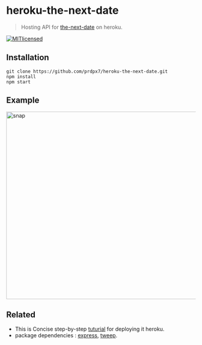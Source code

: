 # heroku-the-next-date
> Hosting API for [the-next-date](https://github.com/prdpx7/the-next-date/) on heroku.

[![MITlicensed](https://img.shields.io/badge/license-MIT-blue.svg)](https://raw.githubusercontent.com/prdpx7/heroku-the-next-date/master/LICENSE)

## Installation
```
git clone https://github.com/prdpx7/heroku-the-next-date.git
npm install
npm start
```
## Example
 <img height="500px" width="800px" src="https://i.imgur.com/Mzasdf9.png" alt="snap">

## Related
* This is Concise step-by-step [tuturial](https://devcenter.heroku.com/articles/getting-started-with-nodejs#set-up) for deploying it heroku.
* package dependencies : [express](https://github.com/expressjs/express), [tweep](https://github.com/prdpx7/Tweep/).
